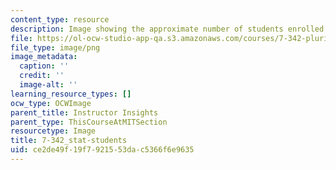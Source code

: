 ```yaml
---
content_type: resource
description: Image showing the approximate number of students enrolled in the class.
file: https://ol-ocw-studio-app-qa.s3.amazonaws.com/courses/7-342-pluripotent-stem-cells-and-genome-engineering-for-modeling-human-diseases-spring-2015/ce2de49f19f7921553dac5366f6e9635_7-342_stat-students.png
file_type: image/png
image_metadata:
  caption: ''
  credit: ''
  image-alt: ''
learning_resource_types: []
ocw_type: OCWImage
parent_title: Instructor Insights
parent_type: ThisCourseAtMITSection
resourcetype: Image
title: 7-342_stat-students
uid: ce2de49f-19f7-9215-53da-c5366f6e9635
---
```

